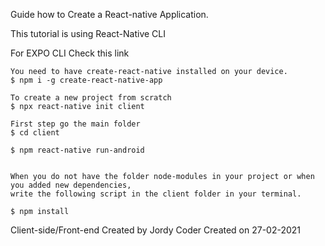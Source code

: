 Guide how to Create a React-native Application.

This tutorial is using React-Native CLI

For EXPO CLI Check this link

```
You need to have create-react-native installed on your device.
$ npm i -g create-react-native-app

To create a new project from scratch
$ npx react-native init client

First step go the main folder
$ cd client

$ npm react-native run-android


When you do not have the folder node-modules in your project or when you added new dependencies,
write the following script in the client folder in your terminal.

$ npm install
```

Client-side/Front-end
Created by Jordy Coder
Created on 27-02-2021


